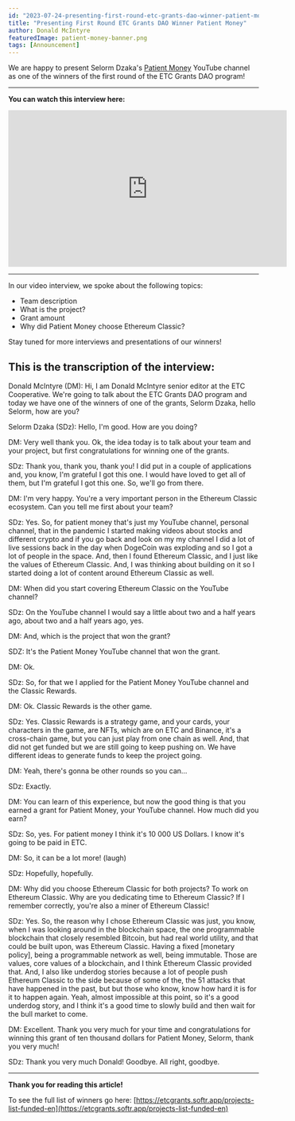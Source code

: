 ```yaml
---
id: "2023-07-24-presenting-first-round-etc-grants-dao-winner-patient-money-en"
title: "Presenting First Round ETC Grants DAO Winner Patient Money"
author: Donald McIntyre
featuredImage: patient-money-banner.png
tags: [Announcement]
---
```


We are happy to present Selorm Dzaka's [Patient Money](https://www.youtube.com/@PatientMoney) YouTube channel as one of the winners of the first round of the ETC Grants DAO program!

---

**You can watch this interview here:**

<iframe width="560" height="315" src="https://www.youtube.com/embed/6Bthj81Mcl4" title="YouTube video player" frameborder="0" allow="accelerometer; autoplay; clipboard-write; encrypted-media; gyroscope; picture-in-picture; web-share" allowfullscreen></iframe>

---

In our video interview, we spoke about the following topics:

- Team description
- What is the project?
- Grant amount
- Why did Patient Money choose Ethereum Classic?

Stay tuned for more interviews and presentations of our winners!

## This is the transcription of the interview:

Donald McIntyre (DM): Hi, I am Donald McIntyre senior editor at the ETC Cooperative. We're going to talk about the ETC Grants DAO program and today we have one of the winners of one of the grants, Selorm Dzaka, hello Selorm, how are you?

Selorm Dzaka (SDz): Hello, I'm good. How are you doing?

DM: Very well thank you. Ok, the idea today is to talk about your team and your project, but first congratulations for winning one of the grants.

SDz: Thank you, thank you, thank you! I did put in a couple of applications and, you know, I'm grateful I got this one. I would have loved to get all of them, but I'm grateful I got this one. So, we'll go from there.

DM:  I'm very happy. You're a very important person in the Ethereum Classic ecosystem. Can you tell me first about your team?

SDz: Yes. So, for patient money that's just my YouTube channel, personal channel, that in the pandemic I started making videos about stocks and different crypto and if you go back and look on my my channel I did a lot of live sessions back in the day when DogeCoin was exploding and so I got a lot of people in the space. And, then I found Ethereum Classic, and I just like the values of Ethereum Classic. And, I was thinking about building on it so I started doing a lot of content around Ethereum Classic as well.

DM: When did you start covering Ethereum Classic on the YouTube channel?

SDz: On the YouTube channel I would say a little about two and a half years ago, about two and a half years ago, yes.

DM:  And, which is the project that won the grant?

SDZ: It's the Patient Money YouTube channel that won the grant.

DM:  Ok.

SDz: So, for that we I applied for the Patient Money YouTube channel and the Classic Rewards.

DM: Ok. Classic Rewards is the other game.

SDz: Yes. Classic Rewards is a strategy game, and your cards, your characters in the game, are NFTs, which are on ETC and Binance, it's a cross-chain game, but you can just play from one chain as well. And, that did not get funded but we are still going to keep pushing on. We have different ideas to generate funds to keep the project going.

DM: Yeah, there's gonna be other rounds so you can... 

SDz: Exactly.

DM: You can learn of this experience, but now the good thing is that you earned a grant for Patient Money, your YouTube channel. How much did you earn?

SDz: So, yes. For patient money I think it's 10 000 US Dollars. I know it's going to be paid in ETC. 

DM: So, it can be a lot more! (laugh) 

SDz: Hopefully, hopefully. 

DM: Why did you choose Ethereum Classic for both projects? To work on Ethereum Classic. Why are you dedicating time to Ethereum Classic? If I remember correctly, you're also a miner of Ethereum Classic! 

SDz: Yes. So, the reason why I chose Ethereum Classic was just, you know, when I was looking around in the blockchain space, the one programmable blockchain that closely resembled Bitcoin, but had real world utility, and that could be built upon, was Ethereum Classic. Having a fixed [monetary policy], being a programmable network as well, being immutable. Those are values, core values of a blockchain, and I think Ethereum Classic provided that. And, I also like underdog stories because a lot of people push Ethereum Classic to the side because of some of the, the 51 attacks that have happened in the past, but but those who know, know how hard it is for it to happen again. Yeah, almost impossible at this point, so it's a good underdog story, and I think it's a good time to slowly build and then wait for the bull market to come. 

DM: Excellent. Thank you very much for your time and congratulations for winning this grant of ten thousand dollars for Patient Money, Selorm, thank you very much! 

SDz: Thank you very much Donald! Goodbye. All right, goodbye.

---

**Thank you for reading this article!**

To see the full list of winners go here: [https://etcgrants.softr.app/projects-list-funded-en](https://etcgrants.softr.app/projects-list-funded-en)
